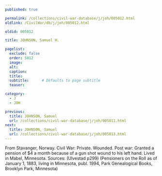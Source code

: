 ```yaml
---
published: true

permalink: /collections/civil-war-database/j/joh/005012.html
oldlink: /CivilWar/db/j/joh/005012.html

oldid: 005012

title: JOHNSON, Samuel H.

pagelist:
  exclude: false
  order: 5012
  image: 
  alt:
  caption:
  title:
  subtitle:      # Defaults to page subtitle
  teaser:

category: 
  - J 
  - JOH

previous:
  title: JOHNSON, Samuel
  url: /collections/civil-war-database/j/joh/005011.html  
next:
  title: JOHNSON, Samuel
  url: /collections/civil-war-database/j/joh/005013.html   
---
```

From Stavanger, Norway. Civil War: Private. Wounded. Post war: Granted a pension of $4 a month because of a gun shot wound to his left hand. Lived in Mabel, Minnesota. Sources: (Ulvestad p299) (Pensioners on the Roll as of January 1, 1883, living in Minnesota, publ. 1994, Park Genealogical Books, Brooklyn Park, Minnesota)